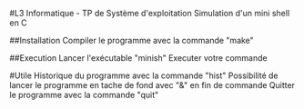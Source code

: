 #L3 Informatique - TP de Système d'exploitation
Simulation d'un mini shell en C

##Installation
Compiler le programme avec la commande "make"

##Execution
Lancer l'exécutable "minish"
Executer votre commande

#Utile
Historique du programme avec la commande "hist"
Possibilité de lancer le programme en tache de fond avec "&" en fin de commande
Quitter le programme avec la commande "quit"
